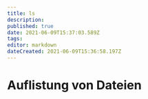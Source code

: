 ```yaml
---
title: ls
description: 
published: true
date: 2021-06-09T15:37:03.589Z
tags: 
editor: markdown
dateCreated: 2021-06-09T15:36:58.197Z
---
```


# Auflistung von Dateien
